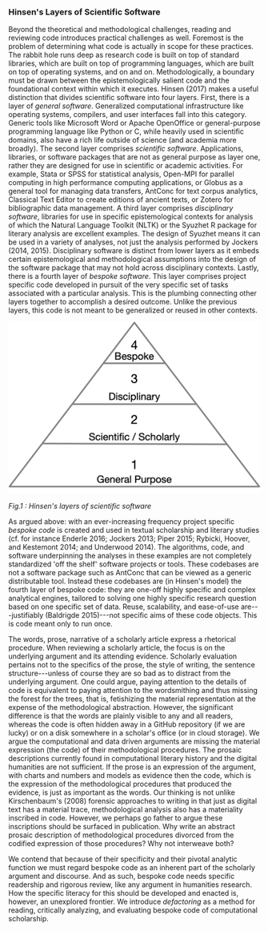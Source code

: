 ### Hinsen's Layers of Scientific Software

Beyond the theoretical and methodological challenges, reading and
reviewing code introduces practical challenges as well. Foremost is the
problem of determining what code is actually in scope for these
practices. The rabbit hole runs deep as research code is built on top of
standard libraries, which are built on top of programming languages,
which are built on top of operating systems, and on and on.
Methodologically, a boundary must be drawn between the epistemologically
salient code and the foundational context within which it executes.
Hinsen (2017) makes a useful distinction that divides scientific
software into four layers. First, there is a layer of *general
software*. Generalized computational infrastructure like operating
systems, compilers, and user interfaces fall into this category. Generic
tools like Microsoft Word or Apache OpenOffice or general-purpose
programming language like Python or C, while heavily used in scientific
domains, also have a rich life outside of science (and academia more
broadly). The second layer comprises *scientific software*.
Applications, libraries, or software packages that are not as general
purpose as layer one, rather they are designed for use in scientific or
academic activities. For example, Stata or SPSS for statistical
analysis, Open-MPI for parallel computing in high performance computing
applications, or Globus as a general tool for managing data transfers,
AntConc for text corpus analytics, Classical Text Editor to create
editions of ancient texts, or Zotero for bibliographic data management.
A third layer comprises *disciplinary software*, libraries for use in
specific epistemological contexts for analysis of which the Natural
Language Toolkit (NLTK) or the Syuzhet R package for literary analysis
are excellent examples. The design of Syuzhet means it can be used in a
variety of analyses, not just the analysis performed by Jockers (2014,
2015). Disciplinary software is distinct from lower layers as it embeds
certain epistemological and methodological assumptions into the design
of the software package that may not hold across disciplinary contexts.
Lastly, there is a fourth layer of *bespoke software*. This layer
comprises project specific code developed in pursuit of the very
specific set of tasks associated with a particular analysis. This is the
plumbing connecting other layers together to accomplish a desired
outcome. Unlike the previous layers, this code is not meant to be
generalized or reused in other contexts.

![Fig. 1: Hinsen's model of layers of scientific software](../images/fig_001_hinsen.png)

*Fig.1 : Hinsen's layers of scientific software*

As argued above: with an ever-increasing frequency project specific
*bespoke code* is created and used in textual scholarship and literary
studies (cf. for instance Enderle 2016; Jockers 2013; Piper 2015;
Rybicki, Hoover, and Kestemont 2014; and Underwood 2014). The
algorithms, code, and software underpinning the analyses in these
examples are not completely standardized 'off the shelf' software
projects or tools. These codebases are not a software package such as
AntConc that can be viewed as a generic distributable tool. Instead
these codebases are (in Hinsen's model) the fourth layer of bespoke
code: they are one-off highly specific and complex analytical engines,
tailored to solving one highly specific research question based on one
specific set of data. Reuse, scalability, and ease-of-use
are---justifiably (Baldrigde 2015)---not specific aims of these code
objects. This is code meant only to run once.

The words, prose, narrative of a scholarly article express a rhetorical
procedure. When reviewing a scholarly article, the focus is on the
underlying argument and its attending evidence. Scholarly evaluation
pertains not to the specifics of the prose, the style of writing, the
sentence structure---unless of course they are so bad as to distract
from the underlying argument. One could argue, paying attention to the
details of code is equivalent to paying attention to the wordsmithing
and thus missing the forest for the trees, that is, fetishizing the
material representation at the expense of the methodological
abstraction. However, the significant difference is that the words are
plainly visible to any and all readers, whereas the code is often hidden
away in a GitHub repository (if we are lucky) or on a disk somewhere in
a scholar's office (or in cloud storage). We argue the computational and
data driven arguments are missing the material expression (the code) of
their methodological procedures. The prosaic descriptions currently
found in computational literary history and the digital humanities are
not sufficient. If the prose is an expression of the argument, with
charts and numbers and models as evidence then the code, which is the
expression of the methodological procedures that produced the evidence,
is just as important as the words. Our thinking is not unlike
Kirschenbaum's (2008) forensic approaches to writing in that just as
digital text has a material trace, methodological analysis also has a
materiality inscribed in code. However, we perhaps go father to argue
these inscriptions should be surfaced in publication. Why write an
abstract prosaic description of methodological procedures divorced from
the codified expression of those procedures? Why not interweave both?

We contend that because of their specificity and their pivotal analytic
function we must regard bespoke code as an inherent part of the
scholarly argument and discourse. And as such, bespoke code needs
specific readership and rigorous review, like any argument in humanities
research. How the specific literacy for this should be developed and
enacted is, however, an unexplored frontier. We introduce *defactoring*
as a method for reading, critically analyzing, and evaluating bespoke
code of computational scholarship.
